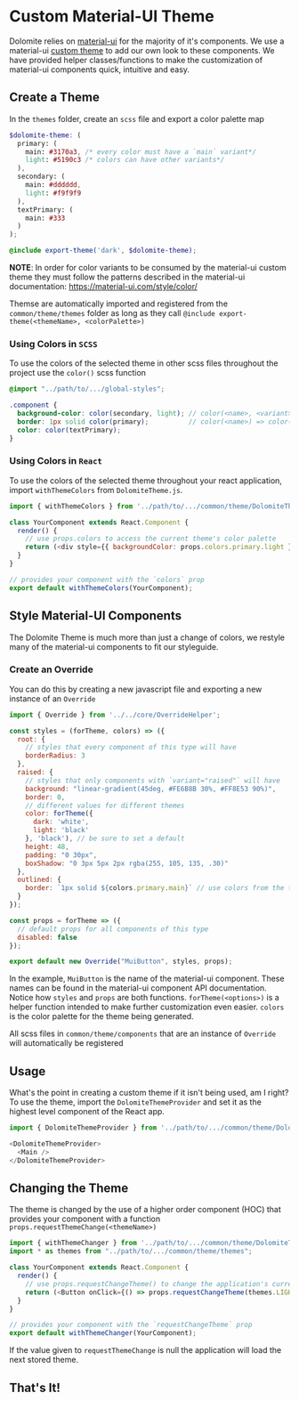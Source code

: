 # Custom Material-UI Theme

Dolomite relies on [material-ui](https://github.com/mui-org/material-ui) for the majority of it's components. We use a material-ui [custom theme](https://material-ui.com/customization/themes/) to add our own look to these components. We have provided helper classes/functions to make the customization of material-ui components quick, intuitive and easy.

## Create a Theme

In the `themes` folder, create an `scss` file and export a color palette map

```scss
$dolomite-theme: (
  primary: (
    main: #3170a3, /* every color must have a `main` variant*/ 
    light: #5190c3 /* colors can have other variants*/
  ),
  secondary: (
    main: #dddddd,
    light: #f9f9f9
  ),
  textPrimary: (
    main: #333
  )
);

@include export-theme('dark', $dolomite-theme);
```

**NOTE**: In order for color variants to be consumed by the material-ui custom theme they must follow the patterns described in the material-ui documentation: https://material-ui.com/style/color/

Themse are automatically imported and registered from the `common/theme/themes` folder as long as they call `@include export-theme(<themeName>, <colorPalette>)`


### Using Colors in `SCSS`

To use the colors of the selected theme in other scss files throughout the project use the `color()` scss function

```scss
@import "../path/to/.../global-styles";

.component {
  background-color: color(secondary, light); // color(<name>, <variant>)
  border: 1px solid color(primary);          // color(<name>) => color(<name>, main)
  color: color(textPrimary);
}
```

### Using Colors in `React`

To use the colors of the selected theme throughout your react application, import `withThemeColors` from `DolomiteTheme.js`.

```javascript
import { withThemeColors } from '../path/to/.../common/theme/DolomiteTheme';

class YourComponent extends React.Component {
  render() {
    // use props.colors to access the current theme's color palette
    return (<div style={{ backgroundColor: props.colors.primary.light }} />);
  }
}

// provides your component with the `colors` prop
export default withThemeColors(YourComponent);
```

## Style Material-UI Components

The Dolomite Theme is much more than just a change of colors, we restyle many of the material-ui components to fit our styleguide.

### Create an Override

You can do this by creating a new javascript file and exporting a new instance of an `Override`

```javascript
import { Override } from '../../core/OverrideHelper';

const styles = (forTheme, colors) => ({
  root: {
    // styles that every component of this type will have
    borderRadius: 3
  },
  raised: {
    // styles that only components with `variant="raised"` will have
    background: "linear-gradient(45deg, #FE6B8B 30%, #FF8E53 90%)",
    border: 0,
    // different values for different themes
    color: forTheme({
      dark: 'white',
      light: 'black'
    }, 'black'), // be sure to set a default
    height: 48,
    padding: "0 30px",
    boxShadow: "0 3px 5px 2px rgba(255, 105, 135, .30)"
  },
  outlined: {
    border: `1px solid ${colors.primary.main}` // use colors from the themes like so
  }
});

const props = forTheme => ({
  // default props for all components of this type
  disabled: false
});

export default new Override("MuiButton", styles, props);
```

In the example, `MuiButton` is the name of the material-ui component. These names can be found in the material-ui component API documentation. Notice how `styles` and `props` are both functions. `forTheme(<options>)` is a helper function intended to make further customization even easier. `colors` is the color palette for the theme being generated.

All scss files in `common/theme/components` that are an instance of `Override` will automatically be registered

## Usage

What's the point in creating a custom theme if it isn't being used, am I right? To use the theme, import the `DolomiteThemeProvider` and set it as the highest level component of the React app.

```javascript
import { DolomiteThemeProvider } from '../path/to/.../common/theme/DolomiteTheme';

<DolomiteThemeProvider>
  <Main />
</DolomiteThemeProvider>
```

## Changing the Theme

The theme is changed by the use of a higher order component (HOC) that provides your component with a function `props.requestThemeChange(<themeName>)`

```javascript
import { withThemeChanger } from '../path/to/.../common/theme/DolomiteTheme';
import * as themes from "../path/to/.../common/theme/themes";

class YourComponent extends React.Component {
  render() {
    // use props.requestChangeTheme() to change the application's current theme
    return (<Button onClick={() => props.requestChangeTheme(themes.LIGHT)}>Swap Theme</Button>);
  }
}

// provides your component with the `requestChangeTheme` prop
export default withThemeChanger(YourComponent);
```

If the value given to `requestThemeChange` is null the application will load the next stored theme.

## That's It!

